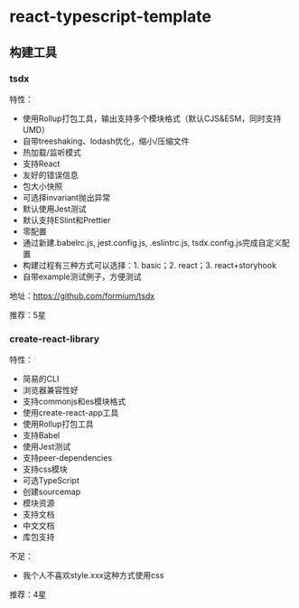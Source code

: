 # react-typescript-template

## 构建工具

### tsdx 

特性：

* 使用Rollup打包工具，输出支持多个模块格式（默认CJS&ESM，同时支持UMD）
* 自带treeshaking、lodash优化，缩小/压缩文件
* 热加载/监听模式
* 支持React
* 友好的错误信息
* 包大小快照
* 可选择invariant抛出异常
* 默认使用Jest测试
* 默认支持ESlint和Prettier
* 零配置
* 通过新建.babelrc.js, jest.config.js, .eslintrc.js, tsdx.config.js完成自定义配置
* 构建过程有三种方式可以选择：1. basic；2. react；3. react+storyhook
* 自带example测试例子，方便测试

地址：https://github.com/formium/tsdx

推荐：5星

### create-react-library

特性：

* 简易的CLI
* 浏览器兼容性好
* 支持commonjs和es模块格式
* 使用create-react-app工具
* 使用Rollup打包工具
* 支持Babel
* 使用Jest测试
* 支持peer-dependencies
* 支持css模块
* 可选TypeScript
* 创建sourcemap
* 模块资源
* 支持文档
* 中文文档
* 库包支持

不足：

* 我个人不喜欢style.xxx这种方式使用css

推荐：4星